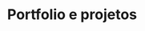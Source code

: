 ---
containerClass: home
home: true
icon: list
title: Portfolio e projetos
heroText: Projetos e portfolio
tagline: Projetos finalizados e em andamento
sidebar: false

highlights:

  - header: Portfolio
    # image: /assets/image/features.svg
    # bgImage: https://theme-hope-assets.vuejs.press/bg/1-light.svg
    bgImageDark: https://theme-hope-assets.vuejs.press/bg/1-dark.svg
    features:
      - title: 2021 - Construção sobrado alto padrão 
        icon: trowel-bricks
        details: Administração, compras, acompanhamento e participação em projetos arquitetônico e complementares
        link: ./projects/alpha4.md

  - header: Projetos em andamento
    # description: Advanced features to improve site SEO and user experience
    # image: /assets/image/advanced.svg
    bgImage: https://theme-hope-assets.vuejs.press/bg/4-light.svg
    bgImageDark: https://theme-hope-assets.vuejs.press/bg/4-dark.svg
    features:
      - title: Koeroga - Casas pré-fabricadas
        icon: truck-fast
        details: Projeto de viabilidade de casas pré-fabricadas no Mato Grosso do Sul
        link: ./koeroga
---